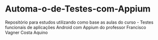 # Automa-o-de-Testes-com-Appium
Repositório para estudos utilizando como base as aulas do curso - Testes funcionais de aplicações Android com Appium do professor Francisco Vagner Costa Aquino
